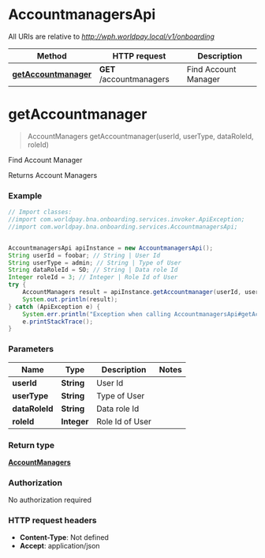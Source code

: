 # AccountmanagersApi

All URIs are relative to *http://wph.worldpay.local/v1/onboarding*

Method | HTTP request | Description
------------- | ------------- | -------------
[**getAccountmanager**](AccountmanagersApi.md#getAccountmanager) | **GET** /accountmanagers | Find Account Manager


<a name="getAccountmanager"></a>
# **getAccountmanager**
> AccountManagers getAccountmanager(userId, userType, dataRoleId, roleId)

Find Account Manager

Returns Account Managers

### Example
```java
// Import classes:
//import com.worldpay.bna.onboarding.services.invoker.ApiException;
//import com.worldpay.bna.onboarding.services.AccountmanagersApi;


AccountmanagersApi apiInstance = new AccountmanagersApi();
String userId = foobar; // String | User Id
String userType = admin; // String | Type of User
String dataRoleId = SO; // String | Data role Id
Integer roleId = 3; // Integer | Role Id of User
try {
    AccountManagers result = apiInstance.getAccountmanager(userId, userType, dataRoleId, roleId);
    System.out.println(result);
} catch (ApiException e) {
    System.err.println("Exception when calling AccountmanagersApi#getAccountmanager");
    e.printStackTrace();
}
```

### Parameters

Name | Type | Description  | Notes
------------- | ------------- | ------------- | -------------
 **userId** | **String**| User Id |
 **userType** | **String**| Type of User |
 **dataRoleId** | **String**| Data role Id |
 **roleId** | **Integer**| Role Id of User |

### Return type

[**AccountManagers**](AccountManagers.md)

### Authorization

No authorization required

### HTTP request headers

 - **Content-Type**: Not defined
 - **Accept**: application/json

